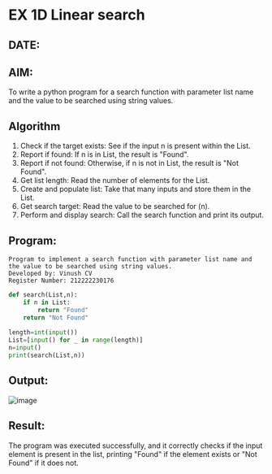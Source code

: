 # EX 1D Linear search
## DATE:
## AIM:
To write a python program for a search function with parameter list name and the value to be searched using string values.



## Algorithm
1. Check if the target exists: See if the input n is present within the List.
2. Report if found: If n is in List, the result is "Found".
3. Report if not found: Otherwise, if n is not in List, the result is "Not Found".
4. Get list length: Read the number of elements for the List.
5. Create and populate list: Take that many inputs and store them in the List.
6. Get search target: Read the value to be searched for (n).
7. Perform and display search: Call the search function and print its output.
## Program:
```
Program to implement a search function with parameter list name and the value to be searched using string values.
Developed by: Vinush CV
Register Number: 212222230176
```
```python
def search(List,n):
    if n in List:
        return "Found"
    return "Not Found"
    
length=int(input())
List=[input() for _ in range(length)]
n=input()
print(search(List,n))
```

## Output:
![image](https://github.com/user-attachments/assets/460b44fe-d941-43b9-9c56-7c63bea03b43)



## Result:
The program was executed successfully, and it correctly checks if the input element is present in the list, printing "Found" if the element exists or "Not Found" if it does not.
